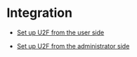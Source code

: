 # Integration

 - [Set up U2F from the user side](01_UserSetupActindo.md)

 - [Set up U2F from the administrator side](02_AdminSetupActindo.md)
